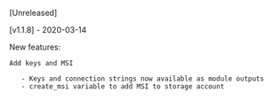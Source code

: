 [Unreleased]

[v1.1.8] - 2020-03-14

New features:

    Add keys and MSI
    
       - Keys and connection strings now available as module outputs
       - create_msi variable to add MSI to storage account
